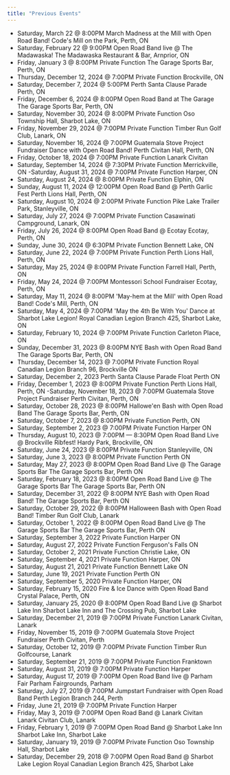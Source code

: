```yaml
---
title: "Previous Events"
---
```


- Saturday, March 22 @ 8:00PM
  March Madness at the Mill with Open Road Band!
  Code's Mill on the Park, Perth, ON
- Saturday, February 22 @ 9:00PM
  Open Road Band live @ The Madawaska!
  The Madawaska Restaurant & Bar, Arnprior, ON
- Friday, January 3 @ 8:00PM
  Private Function
  The Garage Sports Bar, Perth, ON
- Thursday, December 12, 2024 @ 7:00PM
  Private Function
  Brockville, ON
- Saturday, December 7, 2024 @ 5:00PM
  Perth Santa Clause Parade
  Perth, ON
- Friday, December 6, 2024 @ 8:00PM
  Open Road Band at The Garage
  The Garage Sports Bar, Perth, ON
- Saturday, November 30, 2024 @ 8:00PM
  Private Function
  Oso Township Hall, Sharbot Lake, ON
- Friday, November 29, 2024 @ 7:00PM
  Private Function
  Timber Run Golf Club, Lanark, ON
- Saturday, November 16, 2024 @ 7:00PM
  Guatemala Stove Project Fundraiser Dance with Open Road Band!
  Perth Civitan Hall, Perth, ON
- Friday, October 18, 2024 @ 7:00PM
  Private Function
  Lanark Civitan
-  Saturday, September 14, 2024 @ 7:30PM
  Private Function
  Merrickville, ON
-Saturday, August 31, 2024 @ 7:00PM
  Private Function
  Harper, ON
- Saturday, August 24, 2024 @ 8:00PM
  Private Function
  Elphin, ON
- Sunday, August 11, 2024 @ 12:00PM
  Open Road Band @ Perth Garlic Fest
  Perth Lions Hall, Perth, ON
- Saturday, August 10, 2024 @ 2:00PM
  Private Function
  Pike Lake Trailer Park, Stanleyville, ON
- Saturday, July 27, 2024 @ 7:00PM
  Private Function
  Casawinati Campground, Lanark, ON
- Friday, July 26, 2024 @ 8:00PM
  Open Road Band @ Ecotay
  Ecotay, Perth, ON
- Sunday, June 30, 2024 @ 6:30PM
  Private Function
  Bennett Lake, ON
-  Saturday, June 22, 2024 @ 7:00PM
  Private Function
  Perth Lions Hall, Perth, ON
- Saturday, May 25, 2024 @ 8:00PM
  Private Function
  Farrell Hall, Perth, ON
- Friday, May 24, 2024 @ 7:00PM
  Montessori School Fundraiser
  Ecotay, Perth, ON
- Saturday, May 11, 2024 @ 8:00PM
  'May-hem at the Mill' with Open Road Band!
  Code's Mill, Perth, ON
- Saturday, May 4, 2024 @ 7:00PM
  'May the 4th Be With You' Dance at Sharbot Lake Legion!
  Royal Canadian Legion Branch 425, Sharbot Lake, ON
- Saturday, February 10, 2024 @ 7:00PM
  Private Function
  Carleton Place, ON
- Sunday, December 31, 2023 @ 8:00PM
  NYE Bash with Open Road Band
  The Garage Sports Bar, Perth, ON
- Thursday, December 14, 2023 @ 7:00PM
  Private Function
  Royal Canadian Legion Branch 96, Brockville ON
- Saturday, December 2, 2023
  Perth Santa Clause Parade Float
  Perth ON
- Friday, December 1, 2023 @ 8:00PM
  Private Function
  Perth Lions Hall, Perth, ON
-Saturday, November 18, 2023 @ 7:00PM
  Guatemala Stove Project Fundraiser
  Perth Civitan, Perth, ON
- Saturday, October 28, 2023 @ 8:00PM
  Hallowe'en Bash with Open Road Band
  The Garage Sports Bar, Perth, ON
- Saturday, October 7, 2023 @ 8:00PM
  Private Function
  Perth, ON
- Saturday, September 2, 2023 @ 7:00PM
  Private Function
  Harper ON
- Thursday, August 10, 2023 @ 7:00PM — 8:30PM
  Open Road Band Live @ Brockville Ribfest!
  Hardy Park, Brockville, ON
- Saturday, June 24, 2023 @ 8:00PM
  Private Function
  Stanleyville, ON
- Saturday, June 3, 2023 @ 8:00PM
  Private Function
  Perth ON
- Saturday, May 27, 2023 @ 8:00PM
  Open Road Band Live @ The Garage Sports Bar
  The Garage Sports Bar, Perth ON
- Saturday, February 18, 2023 @ 8:00PM
  Open Road Band Live @ The Garage Sports Bar
  The Garage Sports Bar, Perth ON
- Saturday, December 31, 2022 @ 8:00PM
  NYE Bash with Open Road Band!
  The Garage Sports Bar, Perth ON
- Saturday, October 29, 2022 @ 8:00PM
  Halloween Bash with Open Road Band!
  Timber Run Golf Club, Lanark
- Saturday, October 1, 2022 @ 8:00PM
  Open Road Band Live @ The Garage Sports Bar
  The Garage Sports Bar, Perth ON
- Saturday, September 3, 2022
  Private Function
  Harper ON
- Saturday, August 27, 2022
  Private Function
  Ferguson's Falls ON
- Saturday, October 2, 2021
  Private Function
  Christie Lake, ON
- Saturday, September 4, 2021
  Private Function
  Harper, ON
- Saturday, August 21, 2021
  Private Function
  Bennett Lake ON
- Saturday, June 19, 2021
  Private Function
  Perth ON
- Saturday, September 5, 2020
  Private Function
  Harper, ON
- Saturday, February 15, 2020
  Fire & Ice Dance with Open Road Band
  Crystal Palace, Perth, ON
- Saturday, January 25, 2020 @ 8:00PM
  Open Road Band Live @ Sharbot Lake Inn
  Sharbot Lake Inn and The Crossing Pub, Sharbot Lake
- Saturday, December 21, 2019 @ 7:00PM
  Private Function
  Lanark Civitan, Lanark
- Friday, November 15, 2019 @ 7:00PM
  Guatemala Stove Project Fundraiser
  Perth Civitan, Perth
- Saturday, October 12, 2019 @ 7:00PM
  Private Function
  Timber Run Golfcourse, Lanark
- Saturday, September 21, 2019 @ 7:00PM
  Private Function
  Franktown
- Saturday, August 31, 2019 @ 7:00PM
  Private Function
  Harper
- Saturday, August 17, 2019 @ 7:00PM
  Open Road Band live @ Parham Fair
  Parham Fairgrounds, Parham
- Saturday, July 27, 2019 @ 7:00PM
  Jumpstart Fundraiser with Open Road Band
  Perth Legion Branch 244, Perth
- Friday, June 21, 2019 @ 7:00PM
  Private Function
  Harper
- Friday, May 3, 2019 @ 7:00PM
  Open Road Band @ Lanark Civitan
  Lanark Civitan Club, Lanark
- Friday, February 1, 2019 @ 7:00PM
  Open Road Band @ Sharbot Lake Inn
  Sharbot Lake Inn, Sharbot Lake
- Saturday, January 19, 2019 @ 7:00PM
  Private Function
  Oso Township Hall, Sharbot Lake
- Saturday, December 29, 2018 @ 7:00PM
  Open Road Band @ Sharbot Lake Legion
  Royal Canadian Legion Branch 425, Sharbot Lake